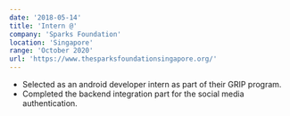 ```yaml
---
date: '2018-05-14'
title: 'Intern @'
company: 'Sparks Foundation'
location: 'Singapore'
range: 'October 2020'
url: 'https://www.thesparksfoundationsingapore.org/'
---
```


- Selected as an android developer intern as part of their GRIP program.
- Completed the backend integration part for the social media authentication.
